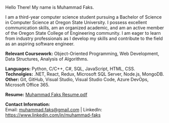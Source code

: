 Hello There! My name is Muhammad Faks.

I am a third-year computer science student pursuing a Bachelor of Science in Computer Science at Oregon State University. I possess excellent communication skills, am an organized academic, and am an active member of the Oregon State College of Engineering community. I am eager to learn from industry professionals as I develop my skills and contribute to the field as an aspiring software engineer.

**Relevant Coursework:** Object-Oriented Programming, Web Development, Data Structures, Analysis of Algorithms.

**Languages:** Python, C/C++, C#, SQL, JavaScript, HTML, CSS.    
**Technolgies:** .NET, React, Redux, Microsoft SQL Server, Node.js, MongoDB.    
**Other:** Git, GitHub, Visual Studio, Visual Studio Code, Azure DevOps, Microsoft Office 365.    

**Resume:** 
[Muhammad Faks Resume.pdf](https://github.com/mfaks/mfaks/files/12707349/Muhammad.Faks.Resume.pdf)

**Contact Information:**    
Email: muhammad.faks@gmail.com |
LinkedIn: https://www.linkedin.com/in/muhammad-faks
